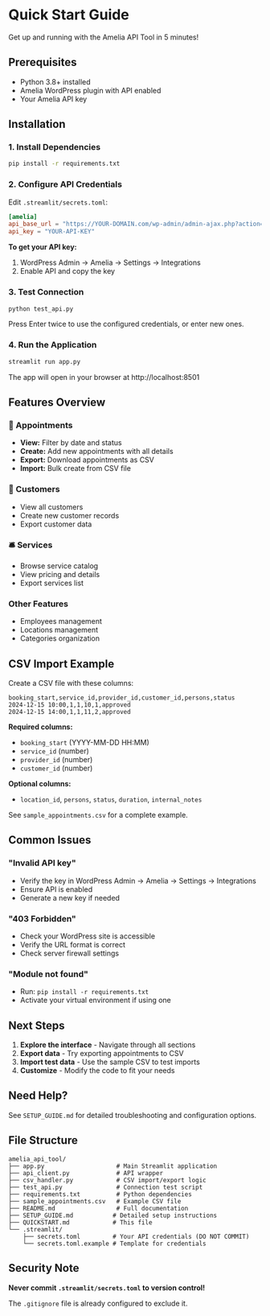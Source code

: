 # Quick Start Guide

Get up and running with the Amelia API Tool in 5 minutes!

## Prerequisites

- Python 3.8+ installed
- Amelia WordPress plugin with API enabled
- Your Amelia API key

## Installation

### 1. Install Dependencies

```bash
pip install -r requirements.txt
```

### 2. Configure API Credentials

Edit `.streamlit/secrets.toml`:

```toml
[amelia]
api_base_url = "https://YOUR-DOMAIN.com/wp-admin/admin-ajax.php?action=wpamelia_api&call=/api/v1"
api_key = "YOUR-API-KEY"
```

**To get your API key:**
1. WordPress Admin → Amelia → Settings → Integrations
2. Enable API and copy the key

### 3. Test Connection

```bash
python test_api.py
```

Press Enter twice to use the configured credentials, or enter new ones.

### 4. Run the Application

```bash
streamlit run app.py
```

The app will open in your browser at http://localhost:8501

## Features Overview

### 📅 Appointments
- **View:** Filter by date and status
- **Create:** Add new appointments with all details
- **Export:** Download appointments as CSV
- **Import:** Bulk create from CSV file

### 👥 Customers
- View all customers
- Create new customer records
- Export customer data

### 🛎️ Services
- Browse service catalog
- View pricing and details
- Export services list

### Other Features
- Employees management
- Locations management
- Categories organization

## CSV Import Example

Create a CSV file with these columns:

```csv
booking_start,service_id,provider_id,customer_id,persons,status
2024-12-15 10:00,1,1,10,1,approved
2024-12-15 14:00,1,1,11,2,approved
```

**Required columns:**
- `booking_start` (YYYY-MM-DD HH:MM)
- `service_id` (number)
- `provider_id` (number)
- `customer_id` (number)

**Optional columns:**
- `location_id`, `persons`, `status`, `duration`, `internal_notes`

See `sample_appointments.csv` for a complete example.

## Common Issues

### "Invalid API key"
- Verify the key in WordPress Admin → Amelia → Settings → Integrations
- Ensure API is enabled
- Generate a new key if needed

### "403 Forbidden"
- Check your WordPress site is accessible
- Verify the URL format is correct
- Check server firewall settings

### "Module not found"
- Run: `pip install -r requirements.txt`
- Activate your virtual environment if using one

## Next Steps

1. **Explore the interface** - Navigate through all sections
2. **Export data** - Try exporting appointments to CSV
3. **Import test data** - Use the sample CSV to test imports
4. **Customize** - Modify the code to fit your needs

## Need Help?

See `SETUP_GUIDE.md` for detailed troubleshooting and configuration options.

## File Structure

```
amelia_api_tool/
├── app.py                    # Main Streamlit application
├── api_client.py             # API wrapper
├── csv_handler.py            # CSV import/export logic
├── test_api.py               # Connection test script
├── requirements.txt          # Python dependencies
├── sample_appointments.csv   # Example CSV file
├── README.md                 # Full documentation
├── SETUP_GUIDE.md           # Detailed setup instructions
├── QUICKSTART.md            # This file
└── .streamlit/
    ├── secrets.toml         # Your API credentials (DO NOT COMMIT)
    └── secrets.toml.example # Template for credentials
```

## Security Note

**Never commit `.streamlit/secrets.toml` to version control!**

The `.gitignore` file is already configured to exclude it.

